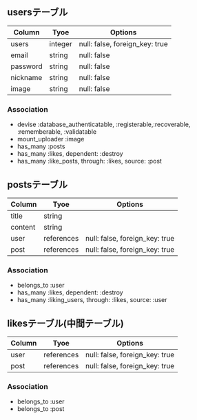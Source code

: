 ## usersテーブル
|Column|Tyoe|Options|
|------|----|-------|
|users|integer|null: false, foreign_key: true|
|email|string|null: false|
|password|string|null: false|
|nickname|string|null: false|
|image|string|null: false|
### Association
- devise :database_authenticatable, :registerable,:recoverable, :rememberable, :validatable
- mount_uploader :image
- has_many :posts
- has_many :likes, dependent: :destroy
- has_many :like_posts, through: :likes, source: :post

## postsテーブル
|Column|Tyoe|Options|
|------|----|-------|
|title|string||
|content|string||
|user|references|null: false, foreign_key: true|
|post|references|null: false, foreign_key: true|
### Association
- belongs_to :user
- has_many :likes, dependent: :destroy
- has_many :liking_users, through: :likes, source: :user

## likesテーブル(中間テーブル)
|Column|Tyoe|Options|
|------|----|-------|
|user|references|null: false, foreign_key: true|
|post|references|null: false, foreign_key: true|
### Association
-  belongs_to :user
-  belongs_to :post